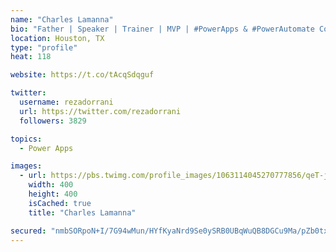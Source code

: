 ```yaml
---
name: "Charles Lamanna"
bio: "Father | Speaker | Trainer | MVP | #PowerApps & #PowerAutomate Community Super User | YouTuber Right-pointing triangle http://youtube.com/c/rezadorrani | Learn - Share - Clockwise rightwards and leftwards open circle arrows"
location: Houston, TX
type: "profile"
heat: 118

website: https://t.co/tAcqSdqguf

twitter:
  username: rezadorrani
  url: https://twitter.com/rezadorrani
  followers: 3829

topics:
  - Power Apps

images:
  - url: https://pbs.twimg.com/profile_images/1063114045270777856/qeT-jpWr_400x400.jpg
    width: 400
    height: 400
    isCached: true
    title: "Charles Lamanna"

secured: "nmbSORpoN+I/7G94wMun/HYfKyaNrd9Se0ySRB0UBqWuQB8DGCu9Ma/pZb0txKd8g2tBfDF8eBLhD+Z/03l2Q5DC28fv0R9SRCUtq2I8870+xS+eoQi+L1Q1J3qlP/a6elNrHGxUXvMK5i/k/WsCQfZh526Xd3e7mtf5elUKjQQUq38ypTYVRAc8O98XZzu8gkrJrTKm3IDz6wPJoFbFXlrJ6p/A4ucKvWA6n5u/Vd3auVyf3IR8gzEj1hyIHXFf1SLSR5+0kFfjggX5si1TfZUkKdPM4eKLRCi32z3pqY7vkzCwM8yJ0Aru8Xq7bQqg5gt9ksQcqAei8V8TlyeL8BvNjgfHCpAAtvC05T3RbtcgXY4B8F3+iAaxIj0kZ67FbxvRMJVPgj7Eqy8olFm/mG2hET1GdjBP6KhxChsLuTg=;vcGnkynKt7um7cyDmglBnQ=="
---
```


